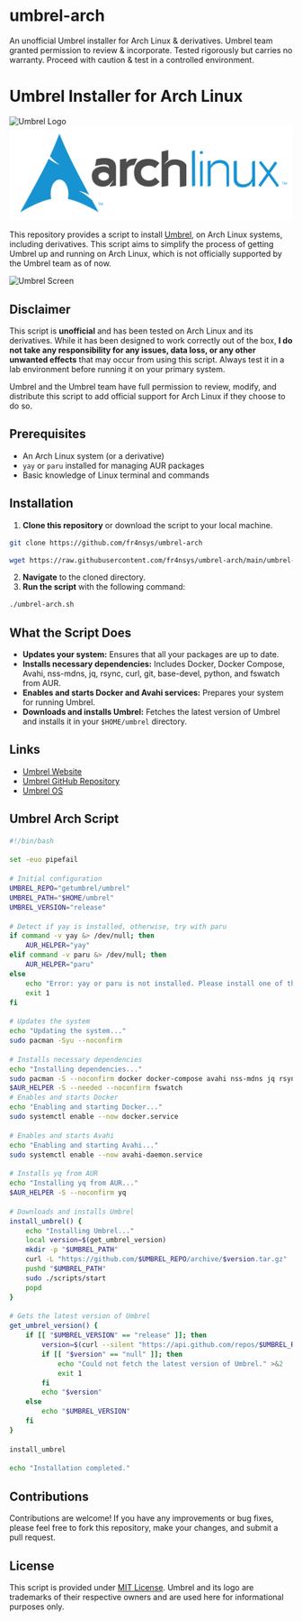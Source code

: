 # umbrel-arch

An unofficial Umbrel installer for Arch Linux &amp; derivatives. Umbrel team granted permission to review &amp; incorporate. Tested rigorously but carries no warranty. Proceed with caution &amp; test in a controlled environment.

# Umbrel Installer for Arch Linux

![Umbrel Logo](https://avatars.githubusercontent.com/u/59408891?s=200&v=4) ![Arch Linux Logo](https://raw.githubusercontent.com/archlinux/.github/main/profile/archlinux-logo-dark-scalable.svg)

This repository provides a script to install [Umbrel](https://umbrel.com/umbrelos), on Arch Linux systems, including derivatives. This script aims to simplify the process of getting Umbrel up and running on Arch Linux, which is not officially supported by the Umbrel team as of now.

![Umbrel Screen](https://camo.githubusercontent.com/997aad9ceccbc6f50bfaade3aced1f84184dfeb0568f35cbffe4b75a722ea9ba/68747470733a2f2f692e696d6775722e636f6d2f623849654772752e6a706567)

## Disclaimer

This script is **unofficial** and has been tested on Arch Linux and its derivatives. While it has been designed to work correctly out of the box, **I do not take any responsibility for any issues, data loss, or any other unwanted effects** that may occur from using this script. Always test it in a lab environment before running it on your primary system.

Umbrel and the Umbrel team have full permission to review, modify, and distribute this script to add official support for Arch Linux if they choose to do so.

## Prerequisites

- An Arch Linux system (or a derivative)
- `yay` or `paru` installed for managing AUR packages
- Basic knowledge of Linux terminal and commands

## Installation

1. **Clone this repository** or download the script to your local machine.

```bash
git clone https://github.com/fr4nsys/umbrel-arch
```
```bash
wget https://raw.githubusercontent.com/fr4nsys/umbrel-arch/main/umbrel-arch.sh
```
2. **Navigate** to the cloned directory.
3. **Run the script** with the following command:

```bash
./umbrel-arch.sh
```

## What the Script Does

- **Updates your system:** Ensures that all your packages are up to date.
- **Installs necessary dependencies:** Includes Docker, Docker Compose, Avahi, nss-mdns, jq, rsync, curl, git, base-devel, python, and fswatch from AUR.
- **Enables and starts Docker and Avahi services:** Prepares your system for running Umbrel.
- **Downloads and installs Umbrel:** Fetches the latest version of Umbrel and installs it in your `$HOME/umbrel` directory.

## Links

- [Umbrel Website](https://umbrel.com/umbrelos)
- [Umbrel GitHub Repository](https://github.com/getumbrel/umbrel)
- [Umbrel OS](https://github.com/getumbrel/umbrel-os)

## Umbrel Arch Script

```bash
#!/bin/bash

set -euo pipefail

# Initial configuration
UMBREL_REPO="getumbrel/umbrel"
UMBREL_PATH="$HOME/umbrel"
UMBREL_VERSION="release"

# Detect if yay is installed, otherwise, try with paru
if command -v yay &> /dev/null; then
    AUR_HELPER="yay"
elif command -v paru &> /dev/null; then
    AUR_HELPER="paru"
else
    echo "Error: yay or paru is not installed. Please install one of them to continue."
    exit 1
fi

# Updates the system
echo "Updating the system..."
sudo pacman -Syu --noconfirm

# Installs necessary dependencies
echo "Installing dependencies..."
sudo pacman -S --noconfirm docker docker-compose avahi nss-mdns jq rsync curl git base-devel python inetutils
$AUR_HELPER -S --needed --noconfirm fswatch
# Enables and starts Docker
echo "Enabling and starting Docker..."
sudo systemctl enable --now docker.service

# Enables and starts Avahi
echo "Enabling and starting Avahi..."
sudo systemctl enable --now avahi-daemon.service

# Installs yq from AUR
echo "Installing yq from AUR..."
$AUR_HELPER -S --noconfirm yq

# Downloads and installs Umbrel
install_umbrel() {
    echo "Installing Umbrel..."
    local version=$(get_umbrel_version)
    mkdir -p "$UMBREL_PATH"
    curl -L "https://github.com/$UMBREL_REPO/archive/$version.tar.gz" | tar -xz --strip-components=1 -C "$UMBREL_PATH"
    pushd "$UMBREL_PATH"
    sudo ./scripts/start
    popd
}

# Gets the latest version of Umbrel
get_umbrel_version() {
    if [[ "$UMBREL_VERSION" == "release" ]]; then
        version=$(curl --silent "https://api.github.com/repos/$UMBREL_REPO/releases/latest" | jq -r ".tag_name")
        if [[ "$version" == "null" ]]; then
            echo "Could not fetch the latest version of Umbrel." >&2
            exit 1
        fi
        echo "$version"
    else
        echo "$UMBREL_VERSION"
    fi
}

install_umbrel

echo "Installation completed."
```

## Contributions

Contributions are welcome! If you have any improvements or bug fixes, please feel free to fork this repository, make your changes, and submit a pull request.

## License

This script is provided under [MIT License](LICENSE). Umbrel and its logo are trademarks of their respective owners and are used here for informational purposes only.
